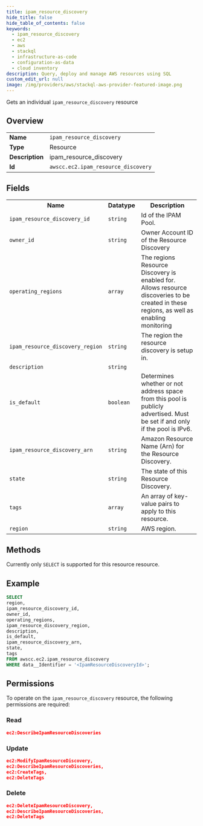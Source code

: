 ```yaml
---
title: ipam_resource_discovery
hide_title: false
hide_table_of_contents: false
keywords:
  - ipam_resource_discovery
  - ec2
  - aws
  - stackql
  - infrastructure-as-code
  - configuration-as-data
  - cloud inventory
description: Query, deploy and manage AWS resources using SQL
custom_edit_url: null
image: /img/providers/aws/stackql-aws-provider-featured-image.png
---
```

Gets an individual <code>ipam_resource_discovery</code> resource

## Overview
<table><tbody>
<tr><td><b>Name</b></td><td><code>ipam_resource_discovery</code></td></tr>
<tr><td><b>Type</b></td><td>Resource</td></tr>
<tr><td><b>Description</b></td><td>ipam_resource_discovery</td></tr>
<tr><td><b>Id</b></td><td><code>awscc.ec2.ipam_resource_discovery</code></td></tr>
</tbody></table>

## Fields
<table><tbody>
<tr><th>Name</th><th>Datatype</th><th>Description</th></tr>
<tr><td><code>ipam_resource_discovery_id</code></td><td><code>string</code></td><td>Id of the IPAM Pool.</td></tr>
<tr><td><code>owner_id</code></td><td><code>string</code></td><td>Owner Account ID of the Resource Discovery</td></tr>
<tr><td><code>operating_regions</code></td><td><code>array</code></td><td>The regions Resource Discovery is enabled for. Allows resource discoveries to be created in these regions, as well as enabling monitoring</td></tr>
<tr><td><code>ipam_resource_discovery_region</code></td><td><code>string</code></td><td>The region the resource discovery is setup in. </td></tr>
<tr><td><code>description</code></td><td><code>string</code></td><td></td></tr>
<tr><td><code>is_default</code></td><td><code>boolean</code></td><td>Determines whether or not address space from this pool is publicly advertised. Must be set if and only if the pool is IPv6.</td></tr>
<tr><td><code>ipam_resource_discovery_arn</code></td><td><code>string</code></td><td>Amazon Resource Name (Arn) for the Resource Discovery.</td></tr>
<tr><td><code>state</code></td><td><code>string</code></td><td>The state of this Resource Discovery.</td></tr>
<tr><td><code>tags</code></td><td><code>array</code></td><td>An array of key-value pairs to apply to this resource.</td></tr>
<tr><td><code>region</code></td><td><code>string</code></td><td>AWS region.</td></tr>

</tbody></table>

## Methods
Currently only <code>SELECT</code> is supported for this resource resource.

## Example
```sql
SELECT
region,
ipam_resource_discovery_id,
owner_id,
operating_regions,
ipam_resource_discovery_region,
description,
is_default,
ipam_resource_discovery_arn,
state,
tags
FROM awscc.ec2.ipam_resource_discovery
WHERE data__Identifier = '<IpamResourceDiscoveryId>';
```

## Permissions

To operate on the <code>ipam_resource_discovery</code> resource, the following permissions are required:

### Read
```json
ec2:DescribeIpamResourceDiscoveries
```

### Update
```json
ec2:ModifyIpamResourceDiscovery,
ec2:DescribeIpamResourceDiscoveries,
ec2:CreateTags,
ec2:DeleteTags
```

### Delete
```json
ec2:DeleteIpamResourceDiscovery,
ec2:DescribeIpamResourceDiscoveries,
ec2:DeleteTags
```

